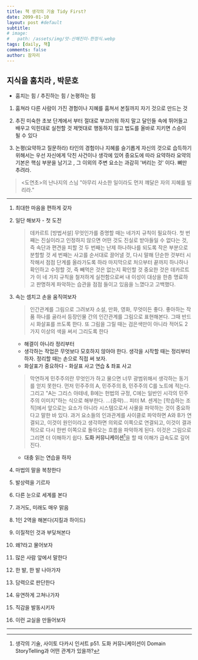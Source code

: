 ```yaml
---
title: 책 생각의 기술 Tidy First?
date: 2099-01-10
layout: post #default
subtitle: 
# image:
#   path: /assets/img/맛-산해진미-한정식.webp
tags: [daily, 책]
comments: false
author: 잠자리
---
```


## 지식을 훔치라 , 박문호
* 훔치는 힘 / 추진하는 힘 / 논평하는 힘
1. 훔쳐라
다른 사람이 가진 경험이나 지혜를 훔쳐서 본질까지 자기 것으로 만드는 것

2. 추진
미숙한 초보 단계에서 부터
절대로 부끄러워 하지 말고 달인들 속에 뛰어들고 배우고 익힌대로 실천할 것
제멋대로 행동하지 않고 법도를 올바로 지키면 스승이 될 수 있다

3. 논평(요약하고 질문하라)
타인의 경험이나 지혜를 슬기롭게 자신의 것으로 습득하기 위해서는 우선 자신에게 닥친 사건이나 생각에 있어 중요도에 따라 요약하라
요약의 기본은 핵심 부분을 남기고 , 그 이외의 주변 요소는 과감히 '버리는 것' 이다. 뼈만 추려라.

><도연초>의 난나지의 스님
>"아무리 사소한 일이라도 먼저 꺠달은 자의 지혜를 빌리라."

<hr/>

1. 최대한 마음을 편하게 갖자
2. 일단 해보자 - 첫 도전
    > 데카르트 [방법서설]
    > 무엇인가를 증명할 때는 네가지 규칙이 필요하다. 
    > 첫 번째는 진실이라고 인정하지 않으면 어떤 것도 진실로 받아들일 수 없다는 것, 즉 속단과 편견을 피할 것
    > 두 번째는 난제 하나하나를 되도록 작은 부분으로 분할할 것
    > 세 번째는 사고를 순서대로 끌어낼 것, 다시 말해 단순한 것부터 시작해서 점점 단계를 올라가도록 하라
    > 마지막으로 처으부터 끝까지 하나하나 확인하고 수정할 것, 즉 빼먹은 것은 없는지 확인할 것
    중요한 것은 데카르트가 이 네 가지 규칙을 철저하게 실천함으로써 내 이성이 대상을 한층 명료하고 판명하게 파악하는 습관을 점점 들이고 있음을 느꼈다고 고백했다. 

3. 속는 셈치고 손을 움직여보자
    > 인간관계를 그림으로 그려보자
    > 소설, 만화, 영화, 무엇이든 좋다. 좋아하는 작품 하나를 골라서 등장인물 간의 인간관계를 그림으로 표현해본다. 그때 반드시 화살표를 쓰도록 한다. 또 그림을 그릴 때는 검은색만이 아니라 적어도 2가지 이상의 색을 써서 그리도록 한다
    * 해결이 아니라 정리부터 
    * 생각하는 작업은 무엇보다 모호하지 않아야 한다. 생각을 시작할 때는 정리부터 하자. 정리할 때는 손으로 직접 써 보자.
    * 화살표가 중요하다 - 화살표 사고 연습 & 좌표 사고
    > 막연하게 민주주의란 무엇인가 하고 물으면 너무 광범위해서 생각하는 동기를 얻지 못한다. 먼저 민주주의 A, 민주주의 B, 민주주의 C를 노트에 적는다. 그리고 "A는 그리스 아테네, B에는 헌법의 규정, C에는 일반인 시각의 민주주의 이미지"하는 식으로 해부한다. ...(중략)...
    > 피터 M. 센게는 [학습하는 조직]에서 앞으로는 요소가 아니라 시스템으로서 사물을 파악하는 것이 중요하다고 말한 바 있다. 과거 요소들의 인과관계를 사이클로 파악하면 A와 B가 연결되고, 이것이 원인이라고 생각하면 의외로 이쪽으로 연결되고, 이것이 결과적으로 다시 한번 이쪽으로 돌아오는 흐름을 파악하게 된다. 이것은 그림으로 그리면 더 이해하기 쉽다. **도화 커뮤니케이션**[^1]을 할 때 이해가 급속도로 깊어진다. 
    * 대충 읽는 연습을 하자
4. 마법의 말을 복창한다
5. 발상력을 기르자
6. 다른 눈으로 세계를 본다
7. 과거도, 미래도 매우 맑음
8. 1인 2역을 해본다(지킬과 하이드)
9. 이질적인 것과 부딪쳐본다
10. 왜?라고 물어보자
11. 많은 사람 앞에서 말한다
12. 한 발, 한 발 나아가자
13. 담력으로 판단한다
14. 유연하게 고쳐나가자
15. 직감을 발동시키자
16. 이런 교실을 만들어보자

<hr/>

[^1]: 생각의 기술, 사이토 다카시 인서트 p51. 도화 커뮤니케이션이 Domain StoryTelling과 어떤 관계가 있을까?